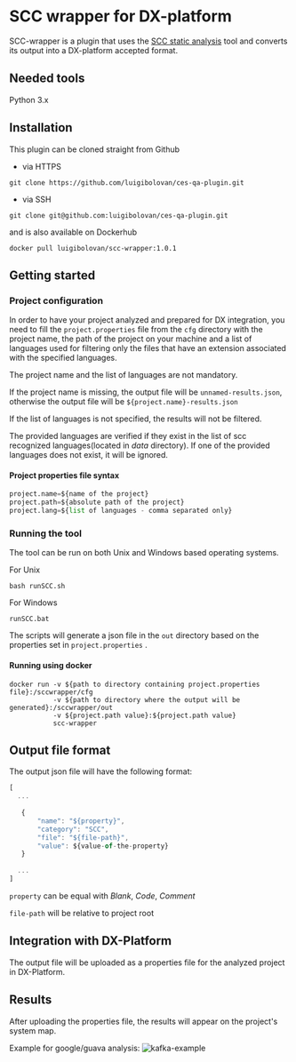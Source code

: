 # SCC wrapper for DX-platform
SCC-wrapper is a plugin that uses the [SCC static analysis](https://github.com/boyter/scc) tool and converts its output into a DX-platform accepted format.

## Needed tools
Python 3.x

## Installation
This plugin can be cloned straight from Github

- via HTTPS

```
git clone https://github.com/luigibolovan/ces-qa-plugin.git
```

- via SSH

```
git clone git@github.com:luigibolovan/ces-qa-plugin.git
```

and is also available on Dockerhub

```
docker pull luigibolovan/scc-wrapper:1.0.1
```

## Getting started

### Project configuration
In order to have your project analyzed and prepared for DX integration, you need to fill the ```project.properties``` file from the ```cfg``` directory with the project name, the path of the project on your machine and a list of languages used for filtering only the files that have an extension associated with the specified languages.

The project name and the list of languages are not mandatory.

If the project name is missing, the output file will be ```unnamed-results.json```, otherwise the output file will be ```${project.name}-results.json```

If the list of languages is not specified, the results will not be filtered.

The provided languages are verified if they exist in the list of scc recognized languages(located in *data* directory). If one of the provided languages does not exist, it will be ignored.

#### Project properties file syntax
```python
project.name=${name of the project}
project.path=${absolute path of the project}
project.lang=${list of languages - comma separated only}
```

### Running the tool
The tool can be run on both Unix and Windows based operating systems.

For Unix

```shell
bash runSCC.sh
```

For Windows

```batch
runSCC.bat
```
The scripts will generate a json file in the ```out``` directory based on the properties set in ```project.properties``` .

#### Running using docker

```docker
docker run -v ${path to directory containing project.properties file}:/sccwrapper/cfg
           -v ${path to directory where the output will be generated}:/sccwrapper/out
           -v ${project.path value}:${project.path value}
           scc-wrapper
```

## Output file format
The output json file will have the following format:

```javascript
[
  ...
  
   {
       "name": "${property}",
       "category": "SCC",
       "file": "${file-path}",
       "value": ${value-of-the-property}
   }
   
  ...
]
```

```property``` can be equal with *Blank*, *Code*, *Comment*

```file-path``` will be relative to project root

## Integration with DX-Platform
The output file will be uploaded as a properties file for the analyzed project in DX-Platform.

## Results
After uploading the properties file, the results will appear on the project's system map.

Example for google/guava analysis:
![kafka-example](demo/demo-scc-wrapper-6.png)
